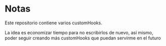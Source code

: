 # Notas

Este repositorio contiene varios customHooks.

La idea es economizar tiempo para no escribirlos de nuevo, así mismo, poder seguir creando más customHooks que puedan servirme en el futuro